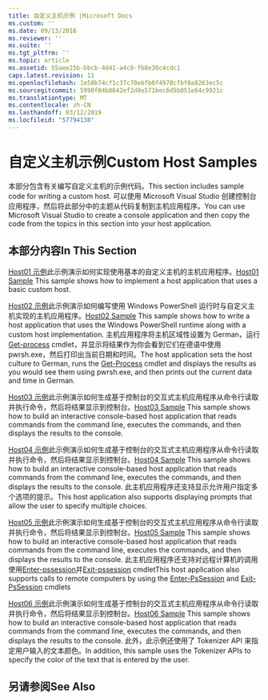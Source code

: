 ```yaml
---
title: 自定义主机示例 |Microsoft Docs
ms.custom: ''
ms.date: 09/13/2016
ms.reviewer: ''
ms.suite: ''
ms.tgt_pltfrm: ''
ms.topic: article
ms.assetid: 55aee25b-bbcb-4d41-a4c0-fb8e30c4cdc1
caps.latest.revision: 11
ms.openlocfilehash: 1e58b74cf1c37c70ebfb0f4970cfbf8a8263ec5c
ms.sourcegitcommit: 5990f04b8042ef2d8e571bec6d5b051e64c9921c
ms.translationtype: MT
ms.contentlocale: zh-CN
ms.lasthandoff: 03/12/2019
ms.locfileid: "57794138"
---
```

# <a name="custom-host-samples"></a><span data-ttu-id="07007-102">自定义主机示例</span><span class="sxs-lookup"><span data-stu-id="07007-102">Custom Host Samples</span></span>

<span data-ttu-id="07007-103">本部分包含有关编写自定义主机的示例代码。</span><span class="sxs-lookup"><span data-stu-id="07007-103">This section includes sample code for writing a custom host.</span></span> <span data-ttu-id="07007-104">可以使用 Microsoft Visual Studio 创建控制台应用程序，然后将此部分中的主题从代码复制到主机应用程序。</span><span class="sxs-lookup"><span data-stu-id="07007-104">You can use Microsoft Visual Studio to create a console application and then copy the code from the topics in this section into your host application.</span></span>

## <a name="in-this-section"></a><span data-ttu-id="07007-105">本部分内容</span><span class="sxs-lookup"><span data-stu-id="07007-105">In This Section</span></span>

 <span data-ttu-id="07007-106">[Host01 示例](./host01-sample.md)此示例演示如何实现使用基本的自定义主机的主机应用程序。</span><span class="sxs-lookup"><span data-stu-id="07007-106">[Host01 Sample](./host01-sample.md) This sample shows how to implement a host application that uses a basic custom host.</span></span>

 <span data-ttu-id="07007-107">[Host02 示例](./host02-sample.md)此示例演示如何编写使用 Windows PowerShell 运行时与自定义主机实现的主机应用程序。</span><span class="sxs-lookup"><span data-stu-id="07007-107">[Host02 Sample](./host02-sample.md) This sample shows how to write a host application that uses the Windows PowerShell runtime along with a custom host implementation.</span></span> <span data-ttu-id="07007-108">主机应用程序将主机区域性设置为 German，运行[Get-process](/powershell/module/Microsoft.PowerShell.Management/Get-Process) cmdlet，并显示将结果作为你会看到它们在德语中使用 pwrsh.exe，然后打印出当前日期和时间。</span><span class="sxs-lookup"><span data-stu-id="07007-108">The host application sets the host culture to German, runs the [Get-Process](/powershell/module/Microsoft.PowerShell.Management/Get-Process) cmdlet and displays the results as you would see them using pwrsh.exe, and then prints out the current data and time in German.</span></span>

 <span data-ttu-id="07007-109">[Host03 示例](./host03-sample.md)此示例演示如何生成基于控制台的交互式主机应用程序从命令行读取并执行命令，然后将结果显示到控制台。</span><span class="sxs-lookup"><span data-stu-id="07007-109">[Host03 Sample](./host03-sample.md) This sample shows how to build an interactive console-based host application that reads commands from the command line, executes the commands, and then displays the results to the console.</span></span>

 <span data-ttu-id="07007-110">[Host04 示例](./host04-sample.md)此示例演示如何生成基于控制台的交互式主机应用程序从命令行读取并执行命令，然后将结果显示到控制台。</span><span class="sxs-lookup"><span data-stu-id="07007-110">[Host04 Sample](./host04-sample.md) This sample shows how to build an interactive console-based host application that reads commands from the command line, executes the commands, and then displays the results to the console.</span></span> <span data-ttu-id="07007-111">此主机应用程序还支持显示允许用户指定多个选项的提示。</span><span class="sxs-lookup"><span data-stu-id="07007-111">This host application also supports displaying prompts that allow the user to specify multiple choices.</span></span>

 <span data-ttu-id="07007-112">[Host05 示例](./host05-sample.md)此示例演示如何生成基于控制台的交互式主机应用程序从命令行读取并执行命令，然后将结果显示到控制台。</span><span class="sxs-lookup"><span data-stu-id="07007-112">[Host05 Sample](./host05-sample.md) This sample shows how to build an interactive console-based host application that reads commands from the command line, executes the commands, and then displays the results to the console.</span></span> <span data-ttu-id="07007-113">此主机应用程序还支持对远程计算机的调用使用[Enter-pssession](/powershell/module/Microsoft.PowerShell.Core/Enter-PSSession)并[Exit-pssession](/powershell/module/Microsoft.PowerShell.Core/Exit-PSSession) cmdlet</span><span class="sxs-lookup"><span data-stu-id="07007-113">This host application also supports calls to remote computers by using the [Enter-PsSession](/powershell/module/Microsoft.PowerShell.Core/Enter-PSSession) and [Exit-PsSession](/powershell/module/Microsoft.PowerShell.Core/Exit-PSSession) cmdlets</span></span>

 <span data-ttu-id="07007-114">[Host06 示例](./host06-sample.md)此示例演示如何生成基于控制台的交互式主机应用程序从命令行读取并执行命令，然后将结果显示到控制台。</span><span class="sxs-lookup"><span data-stu-id="07007-114">[Host06 Sample](./host06-sample.md) This sample shows how to build an interactive console-based host application that reads commands from the command line, executes the commands, and then displays the results to the console.</span></span> <span data-ttu-id="07007-115">此外，此示例还使用了 Tokenizer API 来指定用户输入的文本颜色。</span><span class="sxs-lookup"><span data-stu-id="07007-115">In addition, this sample uses the Tokenizer APIs to specify the color of the text that is entered by the user.</span></span>

## <a name="see-also"></a><span data-ttu-id="07007-116">另请参阅</span><span class="sxs-lookup"><span data-stu-id="07007-116">See Also</span></span>
